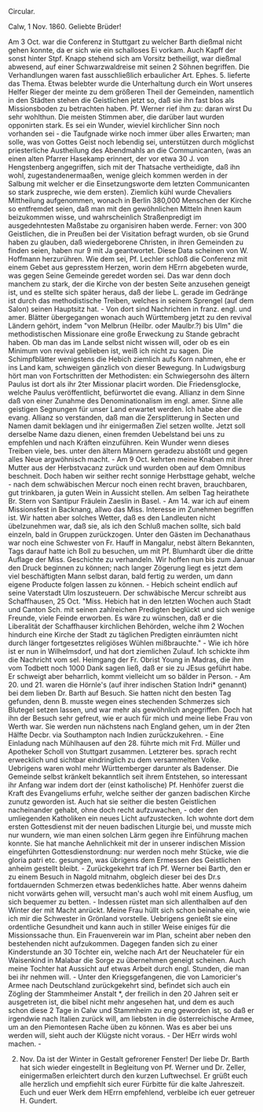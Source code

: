 Circular.

 Calw, 1 Nov. 1860.
Geliebte Brüder!

Am 3 Oct. war die Conferenz in Stuttgart zu welcher Barth dießmal nicht gehen konnte, da er sich wie ein schalloses Ei vorkam. Auch Kapff der sonst hinter Stpf. Knapp stehend sich am Vorsitz betheiligt, war dießmal abwesend, auf einer Schwarzwaldreise mit seinen 2 Söhnen begriffen. Die Verhandlungen waren fast ausschließlich erbaulicher Art. Ephes. 5. lieferte das Thema. Etwas belebter wurde die Unterhaltung durch ein Wort unseres Helfer Rieger der meinte zu dem größeren Theil der Gemeinden, namentlich in den Städten stehen die Geistlichen jetzt so, daß sie ihn fast blos als Missionsboden zu betrachten haben. Pf. Werner rief ihm zu: daran wirst Du sehr wohlthun. Die meisten Stimmen aber, die darüber laut wurden opponirten stark. Es sei ein Wunder, wieviel kirchlicher Sinn noch vorhanden sei - die Taufgnade wirke noch immer über alles Erwarten; man solle, was von Gottes Geist noch lebendig sei, unterstützen durch möglichst priesterliche Austheilung des Abendmahls an die Communicanten, (was an einen alten Pfarrer Hasekamp erinnert, der vor etwa 30 J. von Hengstenberg angegriffen, sich mit der Thatsache vertheidigte, daß ihn wohl, zugestandenermaaßen, wenige gleich kommen werden in der Salbung mit welcher er die Einsetzungsworte dem letzten Communicanten so stark zuspreche, wie dem ersten). Ziemlich kühl wurde Chevaliers Mittheilung aufgenommen, wonach in Berlin 380,000 Menschen der Kirche so entfremdet seien, daß man mit den gewöhnlichen Mitteln ihnen kaum beizukommen wisse, und wahrscheinlich Straßenpredigt im ausgedehntesten Maßstabe zu organisiren haben werde. Ferner: von 300 Geistlichen, die in Preußen bei der Visitation befragt wurden, ob sie Grund haben zu glauben, daß wiedergeborene Christen, in ihren Gemeinden zu finden seien, haben nur 9 mit Ja geantwortet. Diese Data scheinen von W. Hoffmann herzurühren. Wie dem sei, Pf. Lechler schloß die Conferenz mit einem Gebet aus gepresstem Herzen, worin dem HErrn abgebeten wurde, was gegen Seine Gemeinde geredet worden sei. Das war denn doch manchem zu stark, der die Kirche von der besten Seite anzusehen geneigt ist, und es stellte sich später heraus, daß der liebe L. gerade im Gedränge ist durch das methodistische Treiben, welches in seinem Sprengel (auf dem Salon) seinen Hauptsitz hat. - Von dort sind Nachrichten in franz. engl. und amer. Blätter übergegangen wonach auch Württemberg jetzt zu den revival Ländern gehört, indem "von Melbrun (Heilbr. oder Maulbr.?) bis Ulm" die methodistischen Missionare eine große Erweckung zu Stande gebracht haben. Ob man das im Lande selbst nicht wissen will, oder ob es ein Minimum von revival geblieben ist, weiß ich nicht zu sagen. Die Schimpfblätter wenigstens die Hebich ziemlich aufs Korn nahmen, ehe er ins Land kam, schweigen gänzlich von dieser Bewegung. In Ludwigsburg hört man von Fortschritten der Methodisten: ein Schwiegersohn des ältern Paulus ist dort als ihr 2ter Missionar placirt worden. Die Friedensglocke, welche Paulus veröffentlicht, befürwortet die evang. Allianz in dem Sinne daß von einer Zunahme des Denominationalism im engl. amer. Sinne alle geistigen Segnungen für unser Land erwartet werden. Ich habe aber die evang. Allianz so verstanden, daß man die Zersplitterung in Secten und Namen damit beklagen und ihr einigermaßen Ziel setzen wollte. Jetzt soll derselbe Name dazu dienen, einen fremden Uebelstand bei uns zu empfehlen und nach Kräften einzuführen. Kein Wunder wenn dieses Treiben viele, bes. unter den ältern Männern geradezu abstößt und gegen alles Neue argwöhnisch macht. - Am 9 Oct. kehrten meine Knaben mit ihrer Mutter aus der Herbstvacanz zurück und wurden oben auf dem Omnibus beschneit. Doch haben wir seither recht sonnige Herbsttage gehabt, welche - nach dem schwäbischen Mercur noch einen recht braven, brauchbaren, gut trinkbaren, ja guten Wein in Aussicht stellen. Am selben Tag heirathete Br. Stern von Santipur Fräulein Zaeslin in Basel. - Am 14. war ich auf einem Missionsfest in Backnang, allwo das Miss. Interesse im Zunehmen begriffen ist. Wir hatten aber solches Wetter, daß es den Landleuten nicht übelzunehmen war, daß sie, als ich den Schluß machen sollte, sich bald einzeln, bald in Gruppen zurückzogen. Unter den Gästen im Dechanathaus war noch eine Schwester von Fr. Hauff in Mangalur, nebst ältern Bekannten, Tags darauf hatte ich Boll zu besuchen, um mit Pf. Blumhardt über die dritte Auflage der Miss. Geschichte zu verhandeln. Wir hoffen nun bis zum Januar den Druck beginnen zu können; nach langer Zögerung liegt es jetzt dem viel beschäftigten Mann selbst daran, bald fertig zu werden, um dann eigene Producte folgen lassen zu können. - Hebich scheint endlich auf seine Vaterstadt Ulm loszusteuern. Der schwäbische Mercur schreibt aus Schaffhausen, 25 Oct. "Miss. Hebich hat in den letzten Wochen auch Stadt und Canton Sch. mit seinen zahlreichen Predigten beglückt und sich wenige Freunde, viele Feinde erworben. Es wäre zu wünschen, daß er die Liberalität der Schaffhauser kirchlichen Behörden, welche ihm 2 Wochen hindurch eine Kirche der Stadt zu täglichen Predigten einräumten nicht durch länger fortgesetztes religiöses Wühlen mißbrauchte." - Wie ich höre ist er nun in Wilhelmsdorf, und hat dort ziemlichen Zulauf. Ich schickte ihm die Nachricht vom sel. Heimgang der Fr. Obrist Young in Madras, die ihm vom Todbett noch 1000 Dank sagen ließ, daß er sie zu JEsus geführt habe. Er schweigt aber beharrlich, kommt vielleicht um so bälder in Person. - Am 20. und 21. waren die Hörnle's (auf ihrer indischen Station Indri* genannt) bei dem lieben Dr. Barth auf Besuch. Sie hatten nicht den besten Tag gefunden, denn B. musste wegen eines stechenden Schmerzes sich Blutegel setzen lassen, und war mehr als gewöhnlich angegriffen. Doch hat ihn der Besuch sehr gefreut, wie er auch für mich und meine liebe Frau von Werth war. Sie werden nun nächstens nach England gehen, um in der 2ten Hälfte Decbr. via Southampton nach Indien zurückzukehren. - Eine Einladung nach Mühlhausen auf den 28. führte mich mit Frd. Müller und Apotheker Scholl von Stuttgart zusammen. Letzterer bes. sprach recht erwecklich und sichtbar eindringlich zu dem versammelten Volke. Uebrigens waren wohl mehr Württemberger darunter als Badenser. Die Gemeinde selbst kränkelt bekanntlich seit ihrem Entstehen, so interessant ihr Anfang war indem dort der (einst katholische) Pf. Henhöfer zuerst die Kraft des Evangeliums erfuhr, welche seither der ganzen badischen Kirche zunutz geworden ist. Auch hat sie seither die besten Geistlichen nacheinander gehabt, ohne doch recht aufzuwachen, - oder den umliegenden Katholiken ein neues Licht aufzustecken. Ich wohnte dort dem ersten Gottesdienst mit der neuen badischen Liturgie bei, und musste mich nur wundern, wie man einen solchen Lärm gegen ihre Einführung machen konnte. Sie hat manche Aehnlichkeit mit der in unserer indischen Mission eingeführten Gottesdienstordnung: nur werden noch mehr Stücke, wie die gloria patri etc. gesungen, was übrigens dem Ermessen des Geistlichen anheim gestellt bleibt. - Zurückgekehrt traf ich Pf. Werner bei Barth, den er zu einem Besuch in Nagold mitnahm, obgleich dieser bei des Dr.s fortdauernden Schmerzen etwas bedenkliches hatte. Aber wenns daheim nicht vorwärts gehen will, versucht man's auch wohl mit einem Ausflug, um sich bequemer zu betten. - Indessen rüstet man sich allenthalben auf den Winter der mit Macht anrückt. Meine Frau hüllt sich schon beinahe ein, wie ich mir die Schwester in Grönland vorstelle. Uebrigens genießt sie eine ordentliche Gesundheit und kann auch in stiller Weise einiges für die Missionssache thun. Ein Frauenverein war im Plan, scheint aber neben den bestehenden nicht aufzukommen. Dagegen fanden sich zu einer Kinderstunde an 30 Töchter ein, welche nach Art der Neuchateler für ein Waisenkind in Malabar die Sorge zu übernehmen geneigt scheinen. Auch meine Tochter hat Aussicht auf etwas Arbeit durch engl. Stunden, die man bei ihr nehmen will. - Unter den Kriegsgefangenen, die von Lamoricier's Armee nach Deutschland zurückgekehrt sind, befindet sich auch ein Zögling der Stammheimer Anstalt <Glais>*, der freilich in den 20 Jahren seit er ausgetreten ist, die bibel nicht mehr angesehen hat, und dem es auch schon diese 2 Tage in Calw und Stammheim zu eng geworden ist, so daß er irgendwie nach Italien zurück will, am liebsten in die österreichische Armee, um an den Piemontesen Rache üben zu können. Was es aber bei uns werden will, sieht auch der Klügste nicht voraus. - Der HErr wirds wohl machen. -

2. Nov. Da ist der Winter in Gestalt gefrorener Fenster! Der liebe Dr. Barth hat sich wieder eingestellt in Begleitung von Pf. Werner und Dr. Zeller, einigermaßen erleichtert durch den kurzen Luftwechsel. Er grüßt euch alle herzlich und empfiehlt sich eurer Fürbitte für die kalte Jahreszeit. Euch und euer Werk dem HErrn empfehlend, verbleibe ich euer getreuer  H. Gundert.

